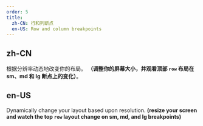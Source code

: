```yaml
---
order: 5
title:
  zh-CN: 行和列断点
  en-US: Row and column breakpoints
---
```


## zh-CN

根据分辨率动态地改变你的布局。 **（调整你的屏幕大小，并观看顶部 `row` 布局在 sm、md 和 lg 断点上的变化）**。

## en-US

Dynamically change your layout based upon resolution. **(resize your screen and watch the top `row` layout change on sm, md, and lg breakpoints)**
